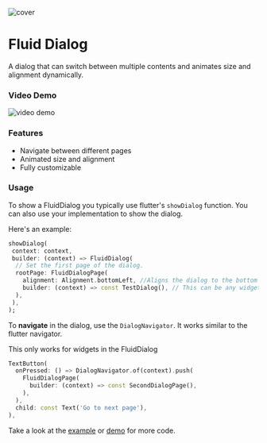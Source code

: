 ![cover](https://github.com/RoundedInfinity/fluid_dialog/blob/main/images/cover.png?raw=true)

# Fluid Dialog

A dialog that can switch between multiple contents and animates size and alignment dynamically.

### Video Demo

![video demo](https://github.com/RoundedInfinity/fluid_dialog/blob/main/images/video.gif?raw=true)

### Features

- Navigate between different pages
- Animated size and alignment
- Fully customizable

### Usage

To show a FluidDialog you typically use flutter's `showDialog` function. You can also use your implementation to show the dialog.

Here's an example:

```dart
showDialog(
 context: context,
 builder: (context) => FluidDialog(
  // Set the first page of the dialog.
  rootPage: FluidDialogPage(
    alignment: Alignment.bottomLeft, //Aligns the dialog to the bottom left.
    builder: (context) => const TestDialog(), // This can be any widget.
  ),
 ),
);
```

To **navigate** in the dialog, use the `DialogNavigator`. It works similar to the flutter navigator.

This only works for widgets in the FluidDialog

```dart
TextButton(
  onPressed: () => DialogNavigator.of(context).push(
    FluidDialogPage(
      builder: (context) => const SecondDialogPage(),
    ),
  ),
  child: const Text('Go to next page'),
),
```

Take a look at the [example](https://github.com/RoundedInfinity/fluid_dialog/blob/main/example/lib/main.dart) or [demo](https://github.com/RoundedInfinity/fluid_dialog/blob/main/example/lib/demo.dart) for more code.
